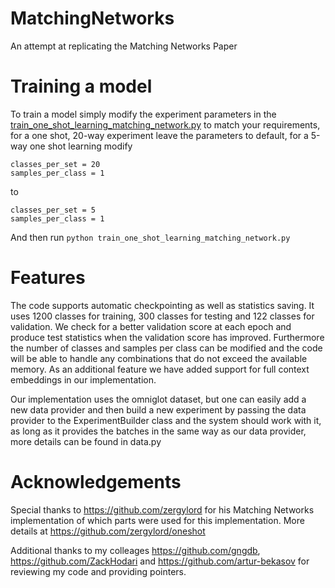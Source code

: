 # MatchingNetworks
An attempt at replicating the Matching Networks Paper

# Training a model
To train a model simply modify the experiment parameters in the [train_one_shot_learning_matching_network.py](https://github.com/AntreasAntoniou/MatchingNetworks/blob/master/train_one_shot_learning_matching_network.py) to match your requirements, for a one shot, 20-way experiment leave the parameters to default, for a 5-way one shot learning modify 
```
classes_per_set = 20
samples_per_class = 1
```
to 
```
classes_per_set = 5
samples_per_class = 1
```
And then run `python train_one_shot_learning_matching_network.py`

# Features
The code supports automatic checkpointing as well as statistics saving. It uses 1200 classes for training, 300 classes for testing and 122 classes for validation. We check for a better validation score at each epoch and produce test statistics when the validation score has improved. Furthermore the number of classes and samples per class can be modified and the code will be able to handle any combinations that do not exceed the available memory. As an additional feature we have added support for full context embeddings in our implementation.

Our implementation uses the omniglot dataset, but one can easily add a new data provider and then build a new experiment by passing the data provider to the ExperimentBuilder class and the system should work with it, as long as it provides the batches in the same way as our data provider, more details can be found in data.py

# Acknowledgements
Special thanks to https://github.com/zergylord for his Matching Networks implementation of which parts were used for this implementation. More details at https://github.com/zergylord/oneshot

Additional thanks to my colleages https://github.com/gngdb, https://github.com/ZackHodari and https://github.com/artur-bekasov for reviewing my code and providing pointers.
